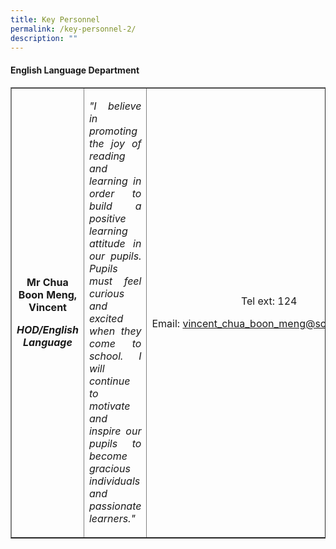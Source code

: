 ```yaml
---
title: Key Personnel
permalink: /key-personnel-2/
description: ""
---
```

<h4><strong>English Language Department</strong></h4>
<table style="border-collapse: collapse; width: 100%;" border="1">
<tbody>
<tr>
<td style="width: 33.3333%; text-align: center;">
<p><strong>Mr Chua Boon Meng, Vincent</strong></p>
<p><strong><em>HOD/English Language</em></strong></p>
</td>
<td style="width: 50%; text-align: justify;">
<p><em>"I believe in promoting the joy of reading and learning in order to build a positive learning attitude in our pupils. Pupils must feel curious and excited when they come to school. I will continue to motivate and inspire our pupils to become gracious individuals and passionate learners."</em></p>
</td>
<td style="width: 16.66666%; text-align: center;">
<p>Tel ext: 124</p>
<p>Email:&nbsp;<a href="mailto:vincent_chua_boon_meng@schools.gov.sg">vincent_chua_boon_meng@schools.gov.sg</a></p>
</td>
</tr>
</tbody>
</table>
